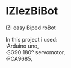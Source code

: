 # IZIezBiBot
IZI easy Biped roBot

In this project i used:  
·Arduino uno,  
·SG90 180º servomotor,  
·PCA9685,  
